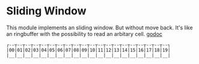 # Sliding Window
This module implements an sliding window. But without move back.
It's like an ringbuffer with the possibility to read an arbitary cell.
[godoc](https://godoc.org/github.com/djboris9/slidingwindow)

```
┌--┬--┬--┬--┬--┬--┬--┬--┬--┬--┬--┬--┬--┬--┬--┬--┬--┬--┬--┬--┐
|00|01|02|03|04|05|06|07|08|09|10|11|12|13|14|15|16|17|18|19|
|__|__|__|__|__|__|__|__|__|__|__|__|__|__|__|__|__|__|__|__|
```
